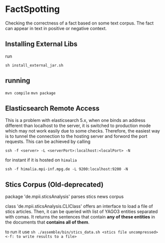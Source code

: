 # FactSpotting

Checking the correctness of a fact based on some text corpus. The fact can appear in text in positive or negative context.

## Installing External Libs

run

`sh install_external_jar.sh`

## running

`mvn compile`
`mvn package`


## Elasticsearch Remote Access

This is a problem with elasticsearch 5.x, when one binds an address different than localhost to the server, it is switched to production mode which may not work easily due to some checks. 
Therefore, the easiest way is to tunnel the connection to the hosting server and forword the port requests. This can be achieved by calling

`ssh -f <server> -L <serverPort>:localhost:<localPort> -N`

for instant if it is hosted on `himalia`

`ssh -f himalia.mpi-inf.mpg.de -L 9200:localhost:9200 -N `





## Stics Corpus (Old-deprecated)

package 'de.mpii.sticsAnalysis' parses stics news corpus 

class 'de.mpii.sticsAnalysis.CLIClass' offers an interface to load a file of stics articles. Then, it can be queried with list of YAGO3 entities separated with comas. It returns the sentences that contain **any of these entities** in the documents that **contains all of them**.

to run it use `sh ./assemble/bin/stics_data.sh <stics file uncompressed> <-f: to write results to a file>`










